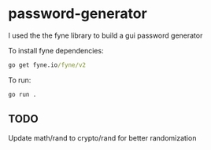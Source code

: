 # password-generator

I used the the fyne library to build a gui password generator

To install fyne dependencies:
```cmd
go get fyne.io/fyne/v2
```

To run:
```cmd
go run .
```
## TODO

Update math/rand to crypto/rand for better randomization
